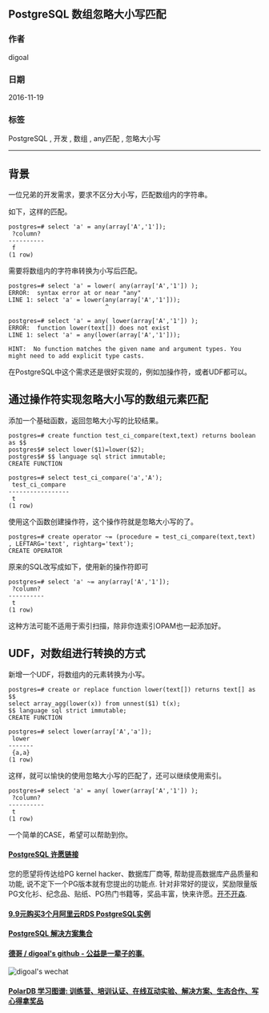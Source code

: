 ## PostgreSQL 数组忽略大小写匹配  
                                              
### 作者                                             
digoal                                              
                                              
### 日期                                             
2016-11-19                                                  
                                              
### 标签                                            
PostgreSQL , 开发 , 数组 , any匹配 , 忽略大小写                                                                                        
                                              
----                                            
         
## 背景
一位兄弟的开发需求，要求不区分大小写，匹配数组内的字符串。  
  
如下，这样的匹配。  
  
```
postgres=# select 'a' = any(array['A','1']);
 ?column? 
----------
 f
(1 row)
```
  
需要将数组内的字符串转换为小写后匹配。  
  
```
postgres=# select 'a' = lower( any(array['A','1']) );
ERROR:  syntax error at or near "any"
LINE 1: select 'a' = lower(any(array['A','1']));
                           ^

postgres=# select 'a' = any( lower(array['A','1']) );
ERROR:  function lower(text[]) does not exist
LINE 1: select 'a' = any(lower(array['A','1']));
                         ^
HINT:  No function matches the given name and argument types. You might need to add explicit type casts.
```
  
在PostgreSQL中这个需求还是很好实现的，例如加操作符，或者UDF都可以。  
  
## 通过操作符实现忽略大小写的数组元素匹配
添加一个基础函数，返回忽略大小写的比较结果。  
  
```
postgres=# create function test_ci_compare(text,text) returns boolean as $$
postgres$# select lower($1)=lower($2);
postgres$# $$ language sql strict immutable;
CREATE FUNCTION

postgres=# select test_ci_compare('a','A');
 test_ci_compare 
-----------------
 t
(1 row)
```
  
使用这个函数创建操作符，这个操作符就是忽略大小写的了。  
  
```
postgres=# create operator ~= (procedure = test_ci_compare(text,text) , LEFTARG='text', rightarg='text');
CREATE OPERATOR
```
  
原来的SQL改写成如下，使用新的操作符即可     
  
```
postgres=# select 'a' ~= any(array['A','1']);
 ?column? 
----------
 t
(1 row)
```
  
这种方法可能不适用于索引扫描，除非你连索引OPAM也一起添加好。  
  
## UDF，对数组进行转换的方式
新增一个UDF，将数组内的元素转换为小写。  
  
```
postgres=# create or replace function lower(text[]) returns text[] as $$
select array_agg(lower(x)) from unnest($1) t(x);
$$ language sql strict immutable;
CREATE FUNCTION

postgres=# select lower(array['A','a']);
 lower 
-------
 {a,a}
(1 row)
```
  
这样，就可以愉快的使用忽略大小写的匹配了，还可以继续使用索引。  
  
```
postgres=# select 'a' = any( lower(array['A','1']) );
 ?column? 
----------
 t
(1 row)
```
  
一个简单的CASE，希望可以帮助到你。  
     
     
  
  
  
  
  
  
  
  
  
  
  
  
  
  
  
  
  
  
  
  
  
  
  
  
  
  
  
  
  
  
  
  
  
  
  
  
  
  
  
  
  
  
  
  
  
  
  
  
  
  
  
  
  
  
  
  
  
  
  
  
  
  
  
  
  
  
  
  
  
  
  
  
  
#### [PostgreSQL 许愿链接](https://github.com/digoal/blog/issues/76 "269ac3d1c492e938c0191101c7238216")
您的愿望将传达给PG kernel hacker、数据库厂商等, 帮助提高数据库产品质量和功能, 说不定下一个PG版本就有您提出的功能点. 针对非常好的提议，奖励限量版PG文化衫、纪念品、贴纸、PG热门书籍等，奖品丰富，快来许愿。[开不开森](https://github.com/digoal/blog/issues/76 "269ac3d1c492e938c0191101c7238216").  
  
  
#### [9.9元购买3个月阿里云RDS PostgreSQL实例](https://www.aliyun.com/database/postgresqlactivity "57258f76c37864c6e6d23383d05714ea")
  
  
#### [PostgreSQL 解决方案集合](https://yq.aliyun.com/topic/118 "40cff096e9ed7122c512b35d8561d9c8")
  
  
#### [德哥 / digoal's github - 公益是一辈子的事.](https://github.com/digoal/blog/blob/master/README.md "22709685feb7cab07d30f30387f0a9ae")
  
  
![digoal's wechat](../pic/digoal_weixin.jpg "f7ad92eeba24523fd47a6e1a0e691b59")
  
  
#### [PolarDB 学习图谱: 训练营、培训认证、在线互动实验、解决方案、生态合作、写心得拿奖品](https://www.aliyun.com/database/openpolardb/activity "8642f60e04ed0c814bf9cb9677976bd4")
  
